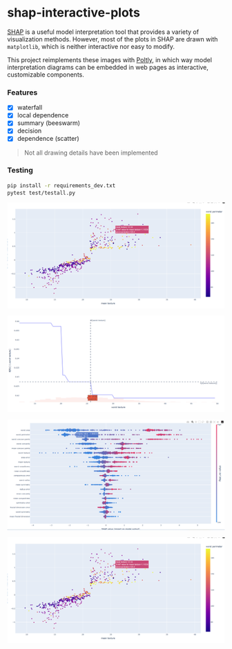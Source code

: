 # shap-interactive-plots

[SHAP](https://shap.readthedocs.io/en/latest/) is a useful model interpretation tool that provides a variety of visualization methods. However, most of the plots in SHAP are drawn with `matplotlib`, which is neither interactive nor easy to modify.

This project reimplements these images with [Poltly](https://github.com/plotly/plotly.py), in which way model interpretation diagrams can be embedded in web pages as interactive, customizable components.

### Features

- [x] waterfall
- [x] local dependence
- [x] summary (beeswarm)
- [x] decision
- [x] dependence (scatter)

> Not all drawing details have been implemented

### Testing

```bash
pip install -r requirements_dev.txt
pytest test/testall.py
```

![](./doc/dependence.png)

![](./doc/localdep.png)

![](./doc/summary.png)

![](./doc/dependence.png)